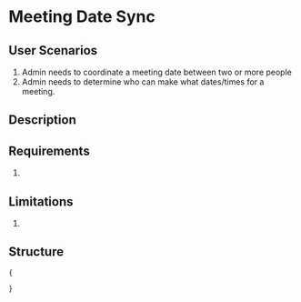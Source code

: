 Meeting Date Sync
=================

User Scenarios
--------------
1. Admin needs to coordinate a meeting date between two or more people
2. Admin needs to determine who can make what dates/times for a meeting.

Description
-----------


Requirements
------------
1. 

Limitations
-----------
1. 

Structure
---------
```
{

}
```
